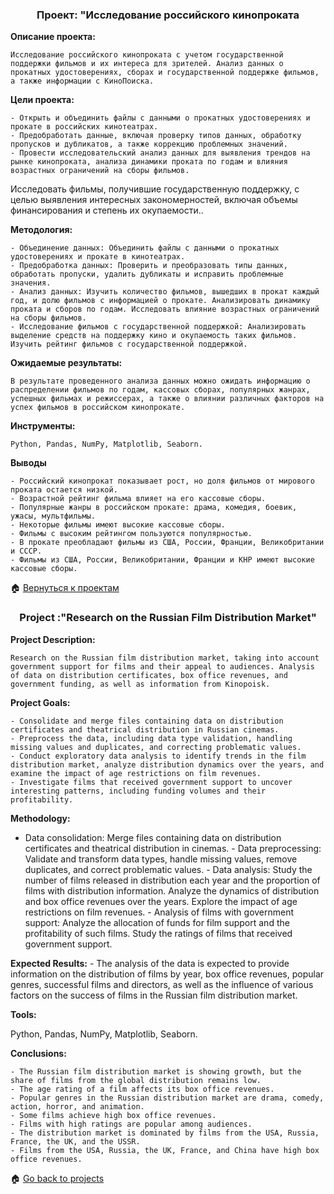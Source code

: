 <h3 align="center">Проект: "Исследование российского кинопроката</h3>

**Описание проекта:**

    Исследование российского кинопроката с учетом государственной поддержки фильмов и их интереса для зрителей. Анализ данных о прокатных удостоверениях, сборах и государственной поддержке фильмов, а также информации с КиноПоиска.

**Цели проекта:**

    - Открыть и объединить файлы с данными о прокатных удостоверениях и прокате в российских кинотеатрах.
    - Предобработать данные, включая проверку типов данных, обработку пропусков и дубликатов, а также коррекцию проблемных значений.
    - Провести исследовательский анализ данных для выявления трендов на рынке кинопроката, анализа динамики проката по годам и влияния возрастных ограничений на сборы фильмов.
Исследовать фильмы, получившие государственную поддержку, с целью выявления интересных закономерностей, включая объемы финансирования и степень их окупаемости..

**Методология:**

    - Объединение данных: Объединить файлы с данными о прокатных удостоверениях и прокате в кинотеатрах.
    - Предобработка данных: Проверить и преобразовать типы данных, обработать пропуски, удалить дубликаты и исправить проблемные значения.
    - Анализ данных: Изучить количество фильмов, вышедших в прокат каждый год, и долю фильмов с информацией о прокате. Анализировать динамику проката и сборов по годам. Исследовать влияние возрастных ограничений на сборы фильмов.
    - Исследование фильмов с государственной поддержкой: Анализировать выделение средств на поддержку кино и окупаемость таких фильмов. Изучить рейтинг фильмов с государственной поддержкой.

**Ожидаемые результаты:**
 
    В результате проведенного анализа данных можно ожидать информацию о распределении фильмов по годам, кассовых сборах, популярных жанрах, успешных фильмах и режиссерах, а также о влиянии различных факторов на успех фильмов в российском кинопрокате.

**Инструменты:**

    Python, Pandas, NumPy, Matplotlib, Seaborn.
    
**Выводы**

    - Российский кинопрокат показывает рост, но доля фильмов от мирового проката остается низкой.
    - Возрастной рейтинг фильма влияет на его кассовые сборы.
    - Популярные жанры в российском прокате: драма, комедия, боевик, ужасы, мультфильмы.
    - Некоторые фильмы имеют высокие кассовые сборы.
    - Фильмы с высоким рейтингом пользуются популярностью.
    - В прокате преобладают фильмы из США, России, Франции, Великобритании и СССР.
    - Фильмы из США, России, Великобритании, Франции и КНР имеют высокие кассовые сборы.

🏠  <a href="https://github.com/MalykhinViktor/Yandex_praktikum" target="_blank">Вернуться к проектам</a>


<h3 align="center">Project :"Research on the Russian Film Distribution Market"</h3>


**Project Description:**

    Research on the Russian film distribution market, taking into account government support for films and their appeal to audiences. Analysis of data on distribution certificates, box office revenues, and government funding, as well as information from Kinopoisk.


**Project Goals:**

    - Consolidate and merge files containing data on distribution certificates and theatrical distribution in Russian cinemas.
    - Preprocess the data, including data type validation, handling missing values and duplicates, and correcting problematic values.
    - Conduct exploratory data analysis to identify trends in the film distribution market, analyze distribution dynamics over the years, and examine the impact of age restrictions on film revenues.
    - Investigate films that received government support to uncover interesting patterns, including funding volumes and their profitability.

**Methodology:**

   - Data consolidation: Merge files containing data on distribution certificates and theatrical distribution in cinemas.
    - Data preprocessing: Validate and transform data types, handle missing values, remove duplicates, and correct problematic values.
    - Data analysis: Study the number of films released in distribution each year and the proportion of films with distribution information. Analyze the dynamics of distribution and box office revenues over the years. Explore the impact of age restrictions on film revenues.
    - Analysis of films with government support: Analyze the allocation of funds for film support and the profitability of such films. Study the ratings of films that received government support.

**Expected Results:**
    - The analysis of the data is expected to provide information on the distribution of films by year, box office revenues, popular genres, successful films and directors, as well as the influence of various factors on the success of films in the Russian film distribution market.

**Tools:**

Python, Pandas, NumPy, Matplotlib, Seaborn.

**Conclusions:**

    - The Russian film distribution market is showing growth, but the share of films from the global distribution remains low.
    - The age rating of a film affects its box office revenues.
    - Popular genres in the Russian distribution market are drama, comedy, action, horror, and animation.
    - Some films achieve high box office revenues.
    - Films with high ratings are popular among audiences.
    - The distribution market is dominated by films from the USA, Russia, France, the UK, and the USSR.
    - Films from the USA, Russia, the UK, France, and China have high box office revenues.
    

🏠  <a href="https://github.com/MalykhinViktor/Yandex_praktikum" target="_blank">Go back to projects</a>
